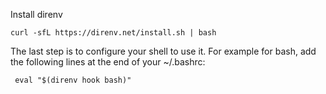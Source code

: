Install direnv

```
curl -sfL https://direnv.net/install.sh | bash
```

The last step is to configure your shell to use it. For example for bash, add
the following lines at the end of your ~/.bashrc:

```
 eval "$(direnv hook bash)"
```